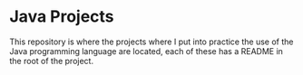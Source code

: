 # Java Projects

This repository is where the projects where I put into practice the use of the Java programming language are located, each of these has a README in the root of the project.